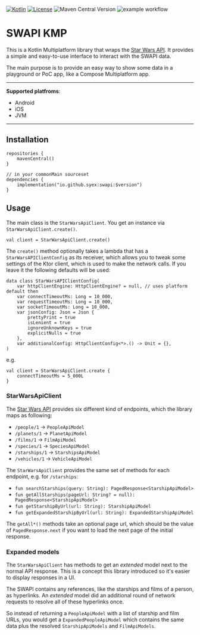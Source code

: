[![Kotlin](https://img.shields.io/badge/Kotlin-2.1.0-blue.svg?style=flat&logo=kotlin)](https://kotlinlang.org)
[![License](https://img.shields.io/badge/License-MIT-green.svg)](https://opensource.org/licenses/MIT)
![Maven Central Version](https://img.shields.io/maven-central/v/io.github.syex/swapi)
![example workflow](https://github.com/Syex/swapi-kmp/actions/workflows/gradle.yml/badge.svg)

# SWAPI KMP

This is a Kotlin Multiplatform library that wraps the [Star Wars API](https://swapi.dev/). It
provides
a simple and easy-to-use interface to interact with the SWAPI data.

The main purpose is to provide an easy way to show some data in a playground or PoC app, like
a Compose Multiplatform app.

----

**Supported platfroms**:

- Android
- iOS
- JVM

----

## Installation

```
repositories {
    mavenCentral()
}

// in your commonMain sourceset
dependencies {
    implementation("io.github.syex:swapi:$version")
}
```

## Usage

The main class is the `StarWarsApiClient`. You get an instance via `StarWarsApiClient.create()`.

```
val client = StarWarsApiClient.create()
```

The `create()` method optionally takes a lambda that has a `StarWarsAPIClientConfig` as its
receiver,
which allows you to tweak some settings of the Ktor client, which is used to make the network calls.
If you leave it the following defaults will be used:

```
data class StarWarsAPIClientConfig(
    var httpClientEngine: HttpClientEngine? = null, // uses platform default then
    var connectTimeoutMs: Long = 10_000,
    var requestTimeoutMs: Long = 10_000,
    var socketTimeoutMs: Long = 10_000,
    var jsonConfig: Json = Json {
        prettyPrint = true
        isLenient = true
        ignoreUnknownKeys = true
        explicitNulls = true
    },
    var additionalConfig: HttpClientConfig<*>.() -> Unit = {},
)
```

e.g.

```
val client = StarWarsApiClient.create {
    connectTimeoutMs = 5_000L
}
```

### StarWarsApiClient

The [Star Wars API](https://swapi.dev/) provides six different kind of endpoints, which the
library maps as following:

- `/people/1` -> `PeopleApiModel`
- `/planets/1` -> `PlanetApiModel`
- `/films/1` -> `FilmApiModel`
- `/species/1` -> `SpeciesApiModel`
- `/starships/1` -> `StarshipsApiModel`
- `/vehicles/1` -> `VehicleApiModel`

The `StarWarsApiClient` provides the same set of methods for each endpoint, e.g. for `/starships`:

- `fun searchStarships(query: String): PagedResponse<StarshipApiModel>`
- `fun getAllStarships(pageUrl: String? = null): PagedResponse<StarshipApiModel>`
- `fun getStarshipByUrl(url: String): StarshipApiModel`
- `fun getExpandedStarshipByUrl(url: String): ExpandedStarshipApiModel`

The `getAll*()` methods take an optional page url, which should be the value of `PagedResponse.next`
if you want to load the next page of the initial response.

### Expanded models

The `StarWarsApiClient` has methods to get an _extended_ model next to the normal API response. This
is a concept this library introduced so it's easier to display responses in a UI.

The SWAPI contains any references, like the starships and films of a person, as hyperlinks. An
_extended_ model did an additional round of network requests to resolve all of these hyperlinks
once.

So instead of returning a `PeopleApiModel` with a list of starship and film URLs, you would get a
`ExpandedPeopleApiModel` which contains the same data plus the resolved `StarshipApiModels` and
`FilmApiModels`.
